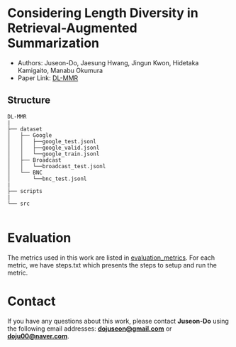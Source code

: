 # Considering Length Diversity in Retrieval-Augmented Summarization

* Authors: Juseon-Do, Jaesung Hwang, Jingun Kwon, Hidetaka Kamigaito, Manabu Okumura
* Paper Link: [DL-MMR](https://arxiv.org/abs/2406.11097)


## Structure
```
DL-MMR
|
├── dataset
│   ├── Google
│   │   ├──google_test.jsonl
│   │   ├──google_valid.jsonl
│   │   └──google_train.jsonl
│   ├── Broadcast
│   │   └──broadcast_test.jsonl
│   └── BNC
│       └──bnc_test.jsonl
|   
├── scripts
|
└── src


```


# Evaluation
The metrics used in this work are listed in [evaluation_metrics](https://github.com/JuseonDo/InstructCMP/blob/main/src/evaluate_utils/evaluate_functions.py). For each metric, we have steps.txt which presents the steps to setup and run the metric.
# Contact
If you have any questions about this work, please contact **Juseon-Do** using the following email addresses: **dojuseon@gmail.com** or **doju00@naver.com**. 

